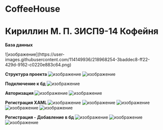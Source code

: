 # CoffeeHouse

<h1>Кириллин М. П. 3ИСП9-14 Кофейня</h1>

<b> База данных </b>
<p> </p>
![изображение](https://user-images.githubusercontent.com/114149936/218968254-3baddec8-ff22-429d-9162-c0220e883c64.png)


<b> Структура проекта </b>
![изображение](https://user-images.githubusercontent.com/114149936/218969245-c6118660-b438-44b3-8a9a-de7ea45c929f.png)
![изображение](https://user-images.githubusercontent.com/114149936/218969308-c8c78c73-a83c-4328-a78c-0f1cbe94b9fa.png)

<b> Подключение к бд</b>
![изображение](https://user-images.githubusercontent.com/114149936/218969598-1f7a2a49-a1b9-4f72-a5f5-1f3f09599ee0.png)

<b> Авторизация </b>
![изображение](https://user-images.githubusercontent.com/114149936/218969778-1325870c-3fca-4dd1-9eb1-b439816192aa.png)
![изображение](https://user-images.githubusercontent.com/114149936/218969840-86adadde-9dcb-46fd-b25f-9a9183ae4488.png)

<b> Регистрация XAML </b>
![изображение](https://user-images.githubusercontent.com/114149936/218970113-99244513-b599-4239-9394-5681cb59292f.png)
![изображение](https://user-images.githubusercontent.com/114149936/218970125-469a7ce6-8a72-4e94-9f8a-b092946d9971.png)
![изображение](https://user-images.githubusercontent.com/114149936/218970139-d77495d5-60d1-4770-9bed-01d13f40283e.png)
![изображение](https://user-images.githubusercontent.com/114149936/218970149-3bc58daa-fe7d-4c00-acf9-0d1354ae06c0.png)
![изображение](https://user-images.githubusercontent.com/114149936/218970156-6b5e56e3-d2da-49c9-bc17-616e65435477.png)

<b> Регистрация - Добавление в бд </b>
![изображение](https://user-images.githubusercontent.com/114149936/218970522-1e0b5dd6-d4aa-4331-9d6a-5c21e7dd5482.png)
![изображение](https://user-images.githubusercontent.com/114149936/218974112-dadc3f13-0049-49ce-97e4-d82821709b3f.png)
![изображение](https://user-images.githubusercontent.com/114149936/218975170-3205981d-f9ce-4633-bcd2-15f3ae905ba6.png)


